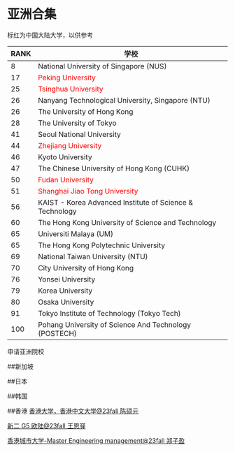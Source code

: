 # 亚洲合集

标红为中国大陆大学，以供参考

| RANK | 学校                                                     |
|------|----------------------------------------------------------|
| 8    | National University of Singapore (NUS)                   |
| 17   | <font color="red">Peking University</font>               |
| 25   | <font color="red">Tsinghua University</font>             |
| 26   | Nanyang Technological University, Singapore (NTU)        |
| 26   | The University of Hong Kong                              |
| 28   | The University of Tokyo                                  |
| 41   | Seoul National University                                |
| 44   | <font color="red">Zhejiang University</font>             |
| 46   | Kyoto University                                         |
| 47   | The Chinese University of Hong Kong (CUHK)               |
| 50   | <font color="red">Fudan University</font>                |
| 51   | <font color="red">Shanghai Jiao Tong University</font>   |
| 56   | KAIST - Korea Advanced Institute of Science & Technology |
| 60   | The Hong Kong University of Science and Technology       |
| 65   | Universiti Malaya (UM)                                   |
| 65   | The Hong Kong Polytechnic University                     |
| 69   | National Taiwan University (NTU)                         |
| 70   | City University of Hong Kong                             |
| 76   | Yonsei University                                        |
| 79   | Korea University                                         |
| 80   | Osaka University                                         |
| 91   | Tokyo Institute of Technology (Tokyo Tech)               |
| 100  | Pohang University of Science And Technology (POSTECH)    |

申请亚洲院校

##新加坡

##日本

##韩国

##香港
[香港大学，香港中文大学@23fall 陈硕元](https://fzu-fly.online/flying/jk/2023/%E6%A1%88%E4%BE%8B1/)

[新二 G5 欧陆@23fall 王恩驿](https://fzu-fly.online/flying/jk/2023/%E6%A1%88%E4%BE%8B2/)

[香港城市大学-Master Engineering management@23fall 郑子盈](https://fzu-fly.online/flying/jk/2023/%E6%A1%88%E4%BE%8B3/)